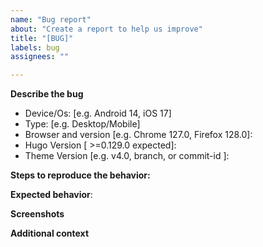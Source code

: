 ```yaml
---
name: "Bug report"
about: "Create a report to help us improve"
title: "[BUG]"
labels: bug
assignees: ""

---
```


<!--

## READ BEFORE OPENING ISSUES

Please fill the template below
- Search for previous issues/ pull requests

-->

**Describe the bug**
<!-- Clear and concise description of the bug. -->

 - Device/Os: [e.g. Android 14, iOS 17]
 - Type: [e.g. Desktop/Mobile]
 - Browser and version [e.g. Chrome 127.0, Firefox 128.0]:
 - Hugo Version [ >=0.129.0 expected]:
 - Theme Version [e.g. v4.0, branch, or commit-id ]:

**Steps to reproduce the behavior:**
<!--
1. Go to "..."
2. Click on "...."
3. Scroll down to "...."
4. See error
-->

**Expected behavior**:
<!-- Clear and concise description of what is expected. -->

**Screenshots**
<!-- If applicable, add screenshots to help explain the problem. -->

**Additional context**
<!--Add any other context about the problem here. -->
